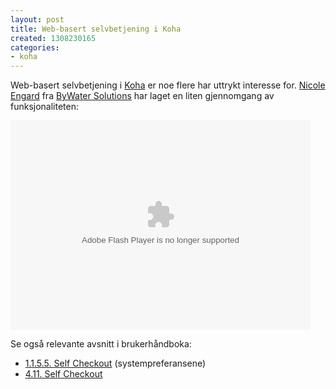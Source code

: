 ```yaml
---
layout: post
title: Web-basert selvbetjening i Koha
created: 1308230165
categories:
- koha
---
```

<p>Web-basert selvbetjening i <a href="http://koha-community.org/">Koha</a> er noe flere har uttrykt interesse for. <a href="http://www.web2learning.net/">Nicole Engard</a> fra <a href="http://bywatersolutions.com/">ByWater Solutions</a> har laget en liten gjennomgang av funksjonaliteten:</p>

<embed src="http://blip.tv/play/ho8agrqNYwI" type="application/x-shockwave-flash" width="480" height="335" allowscriptaccess="always" allowfullscreen="true"></embed>

<p>Se også relevante avsnitt i brukerhåndboka:</p>

<ul>
<li><a href="http://koha-community.org/documentation/3-4-manual-en/?ch=c18#circscoprefs">1.1.5.5. Self Checkout</a> (systempreferansene)</li>
<li><a href="http://koha-community.org/documentation/3-4-manual-en/?ch=x8658">4.11. Self Checkout</a></li>
</ul>
